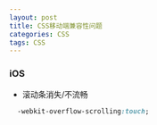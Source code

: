 ```yaml
---
layout: post
title: CSS移动端兼容性问题
categories: CSS
tags: CSS
---
```


### iOS

* 滚动条消失/不流畅

```CSS
  -webkit-overflow-scrolling:touch;
```
